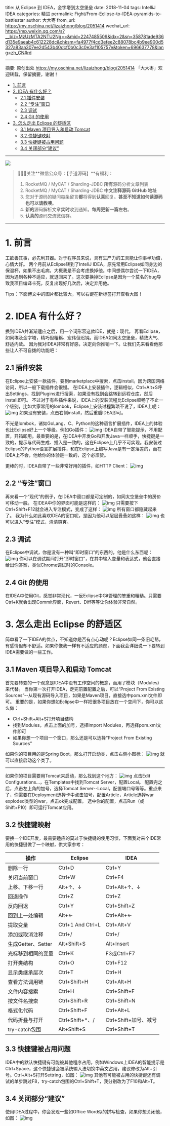 title: 从 Eclipse 到 IDEA，金字塔到太空堡垒
date: 2018-11-04
tags: IntelliJ IDEA
categories: 精进
permalink: Fight/From-Eclipse-to-IDEA-pyramids-to-battlestar
author: 大大枣
from_url: https://my.oschina.net/lizaizhong/blog/2051414
wechat_url: https://mp.weixin.qq.com/s?__biz=MzUzMTA2NTU2Ng==&mid=2247485509&idx=2&sn=358781ade936d135e9aeab4c612228dc&chksm=fa4977f4cd3efee2c88078bc4b9ee900d5327a83aa307ee2d543b40dcf0b0c3c0e3af105757e&token=696637778&lang=zh_CN#rd

-------

摘要: 原创出处 https://my.oschina.net/lizaizhong/blog/2051414 「大大枣」欢迎转载，保留摘要，谢谢！

- [1. 前言](http://www.iocoder.cn/Fight/From-Eclipse-to-IDEA-pyramids-to-battlestar/)
- [2. IDEA 有什么好？](http://www.iocoder.cn/Fight/From-Eclipse-to-IDEA-pyramids-to-battlestar/)
  - [2.1 插件安装](http://www.iocoder.cn/Fight/From-Eclipse-to-IDEA-pyramids-to-battlestar/)
  - [2.2 “专注”窗口](http://www.iocoder.cn/Fight/From-Eclipse-to-IDEA-pyramids-to-battlestar/)
  - [2.3 调试](http://www.iocoder.cn/Fight/From-Eclipse-to-IDEA-pyramids-to-battlestar/)
  - [2.4 Git 的使用](http://www.iocoder.cn/Fight/From-Eclipse-to-IDEA-pyramids-to-battlestar/)
- [3. 怎么走出 Eclipse 的舒适区](http://www.iocoder.cn/Fight/From-Eclipse-to-IDEA-pyramids-to-battlestar/)
  - [3.1 Maven 项目导入和启动 Tomcat](http://www.iocoder.cn/Fight/From-Eclipse-to-IDEA-pyramids-to-battlestar/)
  - [3.2 快捷键映射](http://www.iocoder.cn/Fight/From-Eclipse-to-IDEA-pyramids-to-battlestar/)
  - [3.3 快捷键被占用问题](http://www.iocoder.cn/Fight/From-Eclipse-to-IDEA-pyramids-to-battlestar/)
  - [3.4 关闭部分“建议”](http://www.iocoder.cn/Fight/From-Eclipse-to-IDEA-pyramids-to-battlestar/)

-------

![](http://www.iocoder.cn/images/common/wechat_mp_2017_07_31.jpg)

> 🙂🙂🙂关注**微信公众号：【芋道源码】**有福利：
> 1. RocketMQ / MyCAT / Sharding-JDBC **所有**源码分析文章列表
> 2. RocketMQ / MyCAT / Sharding-JDBC **中文注释源码 GitHub 地址**
> 3. 您对于源码的疑问每条留言**都**将得到**认真**回复。**甚至不知道如何读源码也可以请教噢**。
> 4. **新的**源码解析文章**实时**收到通知。**每周更新一篇左右**。
> 5. **认真的**源码交流微信群。

-------

# 1. 前言

工欲善其事，必先利其器。对于程序员来说，具有生产力的工具能让你事半功倍，心情大好。
两个月前从Eclipse转到了InteliJ IDEA，原先常用Eclipse如同身边的保温杯，如果不出毛病，大概我是不会考虑换掉他。中间想偶尔尝试一下IDEA，因为遇到各种不适应，就退回来了。这次要换掉Eclipse是因为一个莫名的bug导致我项目编译卡死，反复出现好几次后，决定弃用他。

Tips：下面博文中的图片都比较大，可以右键在新标签打开查看大图！

# 2. IDEA 有什么好？

换到IDEA并渐渐适应之后，用一个词形容这款IDE，就是：现代。
再看Eclipse，如同埃及金字塔，精巧但粗粝、宏伟但迟钝。而IDEA如同太空堡垒，精致大气、舒适内敛。
因为我对IDEA非常有好感，决定向你推销一下。让我们先来看看他那些让人不可自拨的功能吧：

## 2.1 插件安装

在Eclipse上安装一款插件，要到marketplace中搜索，点击install。因为跨国网络访问，所以一般下载插件会很慢。
在IDEA上安装插件，逻辑相似，Ctrl+Alt+S呼出Settings，找到Plugins进行搜索，如果没有找到会跳转到远程仓库，然后install即可。
不过对于有些插件来说，IDEA上的安装流程比Eclipse顺畅了不止一个级别，比如大家常用的lombok，Eclipse上安装过程繁琐不说了，IDEA上呢：
![img](http://static.iocoder.cn/86d0bea5888ecfc335ee2a1b5fbf37e0)
如果没有安装，点击右侧install，然后重启IDEA即可。

不光是lombok，诸如GoLang、C、Python的这种语言扩展插件，IDEA上的体验也比Eclipse好上一个等级。例如Go插件：
![img](http://static.iocoder.cn/0a1455125379e58ae76858eab783a32a)
IDEA自带了智能提示，不用配置，开箱即用。最重要的是，在IDEA中开发Go和开发Java一样顺手，快捷键是一致的，提示与代码生成、插入是一致的，这在Eclipse上几乎不可实现。我安装过Eclipse的Python语言扩展插件，和在Eclipse上编写Java是有一定落差的，而在IDEA上不会，他给你的体验是一致的，这个必须赞。

更棒的时，IDEA自带了一些非常好用的插件，如HTTP Client：
![img](http://static.iocoder.cn/f19c828bbddc5e7e4aa0790f490c8858)

## 2.2 “专注”窗口

再来看一个“现代”的例子，在IDEA中窗口都是可定制的，如同太空堡垒中的房价可移动一般。
在IDEA中你的界面可能是这样的：
![img](http://static.iocoder.cn/c0233cbc3925c34894e2ff236402755a)
只需要按下Ctrl+Shift+F12就会进入专注模式，变成了这样：
![img](http://static.iocoder.cn/1723a6c5b066e3862c4c4f34339cf45c)
所有窗口都隐藏起来了。
我为什么如此喜欢IDEA的窗口呢，是因为他可以层层叠叠如这样：
![img](http://static.iocoder.cn/f33a02f400f6f3a9212c7fcd977b5136)
也可以进入“专注”模式，清清爽爽。

## 2.3 调试

在Eclipse中调试，你是没有一种叫“即时窗口”的东西的，他是什么东西呢：
![img](http://static.iocoder.cn/c0c6c8b5a4db9635d4761314880778f9)
你可以在调试期间打开“即时窗口”，在其中输入变量和表达式，他会直接给出你答案，类似Chrome调试时的Console。

## 2.4 Git 的使用

在IDEA中使用Git，感觉非常现代，一反Eclipse中Git管理的笨重和粗糙。只需要Ctrl+K就会出现Commit界面，Revert、Diff等等让你体验非常自然。

# 3. 怎么走出 Eclipse 的舒适区

简单看了一下IDEA的优点，不知道你是否有点心动呢？Eclipse如同一条旧毛毯，有感情但却不舒适。如果你像我一样有不适应的顾虑，下面我会详细说一下要转到IDEA需要做的一些工作。

## 3.1 Maven 项目导入和启动 Tomcat

首先要转变的一个观念是IDEA中没有工作空间的概念，而用了模块（Modules）来代替。
当你第一次打开IDEA，走完前置配置之后，可以“Project From Existing Sources”--从现有源码导入项目，如果是Maven项目，直接选中pom.xml文件即可。
重要的是，如果你想如Eclipse中一样把很多项目放在一个空间下，你可以这么做：

- Ctrl+Shift+Alt+S打开项目结构
- 找到Modules，点击上面的加号，选择Import Modules，再选择pom.xml文件即可
- 如果你想一个项目一个窗口，那么还是可以选择“Project From Existing Sources”

如果你的项目用的是Spring Boot，那么打开启动类，点击右侧小图标：
![img](http://static.iocoder.cn/7ef4167793ce6c4d0c2081834b27f687)
就可以直接启动这个类了。

------

如果你的项目需要用Tomcat来启动，那么找到这个地方：
![img](http://static.iocoder.cn/1c4d073896350200b0fd788a2ef0dde9)
点击Edit Configurations...，在Templates中找到Tomcat Server，配置Local。
配置完之后，点击左上角的加号，选择Tomcat Server--Local，配置端口号等等。重点来了，你需要在Deployment选择卡中点击加号，配置Article，Article选择war exploded类型的war，点击ok完成配置。
选中你的配置，点击Run（或Shift+F10）即可运行Tomcat应用。

## 3.2 快捷键映射

要换一个IDE开发，最需要适应的莫过于快捷键的使用习惯，下面我对来个IDE常用的快捷键做了一个映射，供大家参考：

| 操作               | Eclipse           | IDEA                  |
| ------------------ | ----------------- | --------------------- |
| 删除一行           | Ctrl+D            | Ctrl+Y                |
| 关闭当前窗口       | Ctrl+W            | Ctrl+F4               |
| 上移、下移一行     | Alt+↑、↓          | Ctrl+Alt+↑、↓         |
| 回退操作           | Ctrl+Z            | Ctrl+Z                |
| 反向回退           | Ctrl+Y            | Ctrl+Shift+Z          |
| 回到上一处编辑     | Alt+←             | Ctrl+Alt+←            |
| 提取变量           | Ctrl+1 And Ctrl+L | Ctrl+Alt+V            |
| 添加或取消注释     | Ctrl+/            | Ctrl+/                |
| 生成Getter、Setter | Alt+Shift+S       | Alt+Insert            |
| 光标移到相同的变量 | Ctrl+K            | F3或Ctrl+F7           |
| 打开类结构         | Ctrl+O            | Ctrl+F12              |
| 显示类继承层次     | Ctrl+T            | Ctrl+H                |
| 查看方法调用链     | Ctrl+Shift+H      | Ctrl+Alt+H            |
| 文件内容搜索       | Ctrl+H            | Ctrl+Shift+F          |
| 按文件名搜索       | Ctrl+Shift+R      | Ctrl+Shift+N          |
| 格式化代码         | Ctrl+Shift+F      | Ctrl+Alt+L            |
| 代码折叠与打开     | Ctrl+Shift+*、/   | Ctrl+Shift+加号、减号 |
| try-catch包围      | Alt+Shift+S       | Ctrl+Shift+T          |

## 3.3 快捷键被占用问题

IDEA中的默认快捷键有可能被其他程序占用，例如Windows上IDEA的智能提示是Ctrl+Space，这个快捷键会被系统输入法切换中英文占用，建议修改为Alt+引号。Ctrl+Alt+S打开Settring，如图：
![img](http://static.iocoder.cn/39a15a0aa8ed71fb42665832ceaa88f5)
其他有可能被占用的快捷键还有调试的单步跳过F8，try-catch包围的Ctrl+Shift+T，我分别改为了F10和Alt+T。

## 3.4 关闭部分“建议”

使用IDEA过程中，你会发现一些如Office Word似的拼写检查，如果你想关闭他，如图：
![img](http://static.iocoder.cn/90e3d9a0d73c59fb5364413d48338d02)